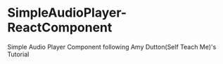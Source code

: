 # SimpleAudioPlayer-ReactComponent
 Simple Audio Player Component following Amy Dutton(Self Teach Me)'s Tutorial 
